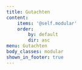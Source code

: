 ```yaml
---
title: Gutachten
content:
    items: '@self.modular'
    order:
        by: default
        dir: asc
menu: Gutachten
body_classes: modular
shown_in_footer: true
---
```



